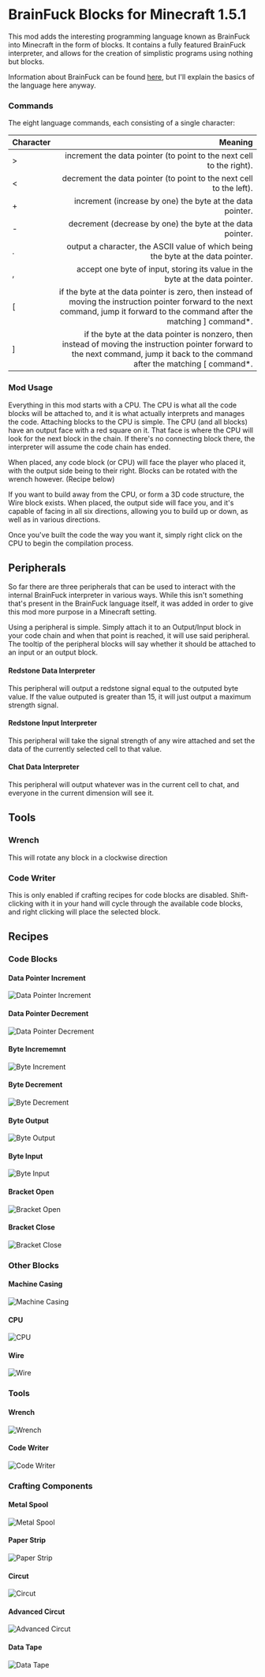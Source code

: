 BrainFuck Blocks for Minecraft 1.5.1
=============

This mod adds the interesting programming language known as BrainFuck into Minecraft in the form of blocks. It contains a fully featured BrainFuck interpreter, and allows for the creation of simplistic programs using nothing but blocks.

Information about BrainFuck can be found [here](http://en.wikipedia.org/wiki/Brainfuck), but I'll explain the basics of the language here anyway.

### Commands
The eight language commands, each consisting of a single character:

| Character | Meaning                                                                                                                                                                           |
|:----------|----------------------------------------------------------------------------------------------------------------------------------------------------------------------------------:|
|     >     | increment the data pointer (to point to the next cell to the right).                                                                                                              |
|     <     | decrement the data pointer (to point to the next cell to the left).                                                                                                               |
|     +     | increment (increase by one) the byte at the data pointer.                                                                                                                         |
|     -     | decrement (decrease by one) the byte at the data pointer.                                                                                                                         |
|     .     | output a character, the ASCII value of which being the byte at the data pointer.                                                                                                  |
|     ,     | accept one byte of input, storing its value in the byte at the data pointer.                                                                                                      |
|     [     | if the byte at the data pointer is zero, then instead of moving the instruction pointer forward to the next command, jump it forward to the command after the matching ] command*.|
|     ]     | if the byte at the data pointer is nonzero, then instead of moving the instruction pointer forward to the next command, jump it back to the command after the matching [ command*.|

### Mod Usage
Everything in this mod starts with a CPU. The CPU is what all the code blocks will be attached to, and it is what actually interprets and manages the code. Attaching blocks to the CPU is simple. The CPU (and all blocks) have an output face with a red square on it. That face is where the CPU will look for the next block in the chain. If there's no connecting block there, the interpreter will assume the code chain has ended.

When placed, any code block (or CPU) will face the player who placed it, with the output side being to their right. Blocks can be rotated with the wrench however. (Recipe below)

If you want to build away from the CPU, or form a 3D code structure, the Wire block exists. When placed, the output side will face you, and it's capable of facing in all six directions, allowing you to build up or down, as well as in various directions.

Once you've built the code the way you want it, simply right click on the CPU to begin the compilation process.

## Peripherals
So far there are three peripherals that can be used to interact with the internal BrainFuck interpreter in various ways. While this isn't something that's present in the BrainFuck language itself, it was added in order to give this mod more purpose in a Minecraft setting.

Using a peripheral is simple. Simply attach it to an Output/Input block in your code chain and when that point is reached, it will use said peripheral. The tooltip of the peripheral blocks will say whether it should be attached to an input or an output block.

#### Redstone Data Interpreter
This peripheral will output a redstone signal equal to the outputed byte value. If the value outputed is greater than 15, it will just output a maximum strength signal.

#### Redstone Input Interpreter
This peripheral will take the signal strength of any wire attached and set the data of the currently selected cell to that value.

#### Chat Data Interpreter
This peripheral will output whatever was in the current cell to chat, and everyone in the current dimension will see it.

## Tools
### Wrench
This will rotate any block in a clockwise direction
### Code Writer
This is only enabled if crafting recipes for code blocks are disabled. Shift-clicking with it in your hand will cycle through the available code blocks, and right clicking will place the selected block.

## Recipes
### Code Blocks
#### Data Pointer Increment
![Data Pointer Increment](http://i.imgur.com/pPoZLka.png)
#### Data Pointer Decrement
![Data Pointer Decrement](http://i.imgur.com/R2Nlyqd.png)
#### Byte Incrememnt
![Byte Increment](http://i.imgur.com/rfUKu6Y.png)
#### Byte Decrement
![Byte Decrement](http://i.imgur.com/7R7rXUF.png)
#### Byte Output
![Byte Output](http://i.imgur.com/kaYv3Aq.png)
#### Byte Input
![Byte Input](http://i.imgur.com/7R7rXUF.png)
#### Bracket Open
![Bracket Open](http://i.imgur.com/4k7x2xX.png)
#### Bracket Close
![Bracket Close](http://i.imgur.com/pij5Rse.png)

### Other Blocks
#### Machine Casing
![Machine Casing](http://i.imgur.com/I4g0H7T.png)
#### CPU
![CPU](http://i.imgur.com/hSmaeXy.png)
#### Wire
![Wire](http://i.imgur.com/bYqzLtJ.png)

### Tools
#### Wrench
![Wrench](http://i.imgur.com/T8PSFKv.png)
#### Code Writer
![Code Writer](http://i.imgur.com/J0Mawjw.png)

### Crafting Components
#### Metal Spool
![Metal Spool](http://i.imgur.com/mGhatgu.png)
#### Paper Strip
![Paper Strip](http://i.imgur.com/2bGaYI4.png)
#### Circut
![Circut](http://i.imgur.com/5ladUlB.png)
#### Advanced Circut
![Advanced Circut](http://i.imgur.com/1lhEhdh.png)
#### Data Tape
![Data Tape](http://i.imgur.com/BEz8zxp.png)
